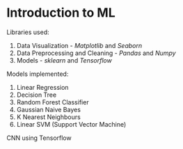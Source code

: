 # Introduction to ML

Libraries used:
1. Data Visualization - *Matplotlib* and *Seaborn*
2. Data Preprocessing and Cleaning - *Pandas* and *Numpy*
3. Models - *sklearn* and *Tensorflow*

Models implemented:
1. Linear Regression
2. Decision Tree
3. Random Forest Classifier
4. Gaussian Naive Bayes
5. K Nearest Neighbours
6. Linear SVM (Support Vector Machine)

CNN using Tensorflow
